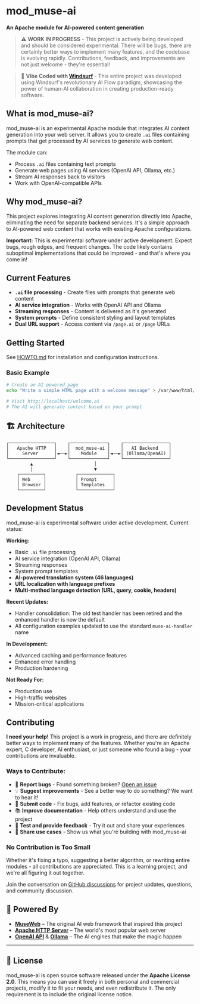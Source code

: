 # mod_muse-ai

**An Apache module for AI-powered content generation**

> ⚠️ **WORK IN PROGRESS** - This project is actively being developed and should be considered experimental. There will be bugs, there are certainly better ways to implement many features, and the codebase is evolving rapidly. Contributions, feedback, and improvements are not just welcome - they're essential!

> 🌊 **Vibe Coded with [Windsurf](https://windsurf.com/)** - This entire project was developed using Windsurf's revolutionary AI Flow paradigm, showcasing the power of human-AI collaboration in creating production-ready software.

## What is mod_muse-ai?

mod_muse-ai is an experimental Apache module that integrates AI content generation into your web server. It allows you to create `.ai` files containing prompts that get processed by AI services to generate web content.

The module can:
- Process `.ai` files containing text prompts
- Generate web pages using AI services (OpenAI API, Ollama, etc.)
- Stream AI responses back to visitors
- Work with OpenAI-compatible APIs

## Why mod_muse-ai?

This project explores integrating AI content generation directly into Apache, eliminating the need for separate backend services. It's a simple approach to AI-powered web content that works with existing Apache configurations.

**Important:** This is experimental software under active development. Expect bugs, rough edges, and frequent changes. The code likely contains suboptimal implementations that could be improved - and that's where you come in!

## Current Features

- **`.ai` file processing** - Create files with prompts that generate web content
- **AI service integration** - Works with OpenAI API and Ollama
- **Streaming responses** - Content is delivered as it's generated
- **System prompts** - Define consistent styling and layout templates
- **Dual URL support** - Access content via `/page.ai` or `/page` URLs

## Getting Started

See [HOWTO.md](HOWTO.md) for installation and configuration instructions.

### Basic Example
```bash
# Create an AI-powered page
echo "Write a simple HTML page with a welcome message" > /var/www/html/welcome.ai

# Visit http://localhost/welcome.ai
# The AI will generate content based on your prompt
```

## 🏗️ Architecture

```
┌─────────────────┐    ┌──────────────┐    ┌─────────────────┐
│   Apache HTTP   │    │  mod_muse-ai │    │   AI Backend    │
│     Server      │◄──►│    Module    │◄──►│ (Ollama/OpenAI) │
└─────────────────┘    └──────────────┘    └─────────────────┘
         ▲                       │
         │                       ▼
    ┌─────────┐           ┌─────────────┐
    │ Web     │           │ Prompt      │
    │ Browser │           │ Templates   │
    └─────────┘           └─────────────┘
```

## Development Status

mod_muse-ai is experimental software under active development. Current status:

**Working:**
- Basic `.ai` file processing
- AI service integration (OpenAI API, Ollama)
- Streaming responses
- System prompt templates
- **AI-powered translation system (46 languages)**
- **URL localization with language prefixes**
- **Multi-method language detection (URL, query, cookie, headers)**

**Recent Updates:**
- Handler consolidation: The old test handler has been retired and the enhanced handler is now the default
- All configuration examples updated to use the standard `muse-ai-handler` name

**In Development:**
- Advanced caching and performance features
- Enhanced error handling
- Production hardening

**Not Ready For:**
- Production use
- High-traffic websites
- Mission-critical applications

## Contributing

**I need your help!** This project is a work in progress, and there are definitely better ways to implement many of the features. Whether you're an Apache expert, C developer, AI enthusiast, or just someone who found a bug - your contributions are invaluable.

### Ways to Contribute:
- 🐛 **Report bugs** - Found something broken? [Open an issue](https://github.com/kekePower/mod_muse-ai/issues)
- 💡 **Suggest improvements** - See a better way to do something? We want to hear it!
- 🔧 **Submit code** - Fix bugs, add features, or refactor existing code
- 📚 **Improve documentation** - Help others understand and use the project
- 🧪 **Test and provide feedback** - Try it out and share your experiences
- 🎨 **Share use cases** - Show us what you're building with mod_muse-ai

### No Contribution is Too Small
Whether it's fixing a typo, suggesting a better algorithm, or rewriting entire modules - all contributions are appreciated. This is a learning project, and we're all figuring it out together.

Join the conversation on [GitHub discussions](https://github.com/kekePower/mod_muse-ai/discussions) for project updates, questions, and community discussion.

## 🔗 Powered By

- **[MuseWeb](https://github.com/kekePower/museweb)** – The original AI web framework that inspired this project
- **[Apache HTTP Server](https://httpd.apache.org/)** – The world's most popular web server
- **[OpenAI API](https://openai.com/api/)** & **[Ollama](https://ollama.ai/)** – The AI engines that make the magic happen

---

## 📄 License

mod_muse-ai is open source software released under the **Apache License 2.0**. This means you can use it freely in both personal and commercial projects, modify it to fit your needs, and even redistribute it. The only requirement is to include the original license notice.